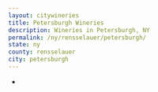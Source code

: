 ```yaml
---
layout: citywineries
title: Petersburgh Wineries
description: Wineries in Petersburgh, NY
permalink: /ny/rensselauer/petersburgh/
state: ny
county: rensselauer
city: petersburgh
---
```

-
